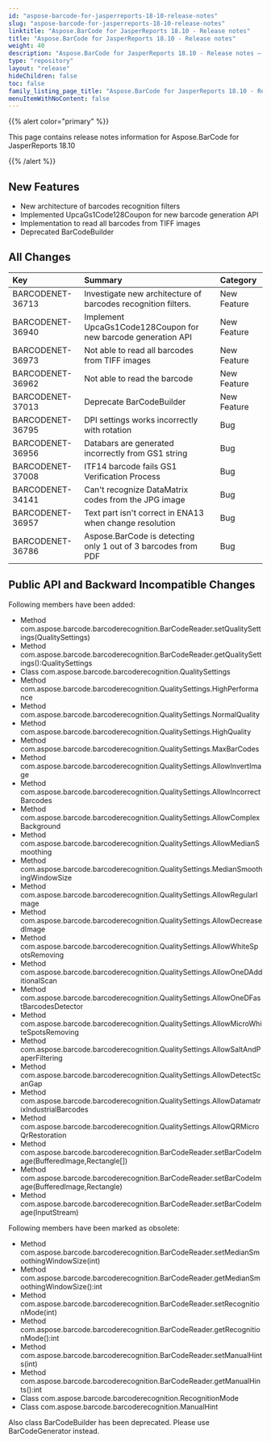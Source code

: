 ```yaml
---
id: "aspose-barcode-for-jasperreports-18-10-release-notes"
slug: "aspose-barcode-for-jasperreports-18-10-release-notes"
linktitle: "Aspose.BarCode for JasperReports 18.10 - Release notes"
title: "Aspose.BarCode for JasperReports 18.10 - Release notes"
weight: 40
description: "Aspose.BarCode for JasperReports 18.10 - Release notes – the latest updates and fixes."
type: "repository"
layout: "release"
hideChildren: false
toc: false
family_listing_page_title: "Aspose.BarCode for JasperReports 18.10 - Release notes"
menuItemWithNoContent: false
---
```


{{% alert color="primary" %}} 

This page contains release notes information for Aspose.BarCode for JasperReports 18.10

{{% /alert %}} 


## **New Features**
- New architecture of barcodes recognition filters
- Implemented UpcaGs1Code128Coupon for new barcode generation API
- Implementation to read all barcodes from TIFF images 
- Deprecated BarCodeBuilder
## **All Changes**

|**Key**|**Summary**|**Category**|
| :- | :- | :- |
|BARCODENET-36713|Investigate new architecture of barcodes recognition filters. |New Feature|
|BARCODENET-36940|Implement UpcaGs1Code128Coupon for new barcode generation API |New Feature|
|BARCODENET-36973|Not able to read all barcodes from TIFF images |New Feature|
|BARCODENET-36962|Not able to read the barcode |New Feature|
|BARCODENET-37013|Deprecate BarCodeBuilder|New Feature|
|BARCODENET-36795|DPI settings works incorrectly with rotation |Bug|
|BARCODENET-36956|Databars are generated incorrectly from GS1 string |Bug|
|BARCODENET-37008|ITF14 barcode fails GS1 Verification Process |Bug|
|BARCODENET-34141|Can't recognize DataMatrix codes from the JPG image |Bug|
|BARCODENET-36957|Text part isn't correct in ENA13 when change resolution |Bug|
|BARCODENET-36786|Aspose.BarCode is detecting only 1 out of 3 barcodes from PDF|Bug|
## **Public API and Backward Incompatible Changes**
Following members have been added:

- Method com.aspose.barcode.barcoderecognition.BarCodeReader.setQualitySettings(QualitySettings)
- Method com.aspose.barcode.barcoderecognition.BarCodeReader.getQualitySettings():QualitySettings
- Class com.aspose.barcode.barcoderecognition.QualitySettings
- Method com.aspose.barcode.barcoderecognition.QualitySettings.HighPerformance
- Method com.aspose.barcode.barcoderecognition.QualitySettings.NormalQuality
- Method com.aspose.barcode.barcoderecognition.QualitySettings.HighQuality
- Method com.aspose.barcode.barcoderecognition.QualitySettings.MaxBarCodes
- Method com.aspose.barcode.barcoderecognition.QualitySettings.AllowInvertImage
- Method com.aspose.barcode.barcoderecognition.QualitySettings.AllowIncorrectBarcodes
- Method com.aspose.barcode.barcoderecognition.QualitySettings.AllowComplexBackground
- Method com.aspose.barcode.barcoderecognition.QualitySettings.AllowMedianSmoothing
- Method com.aspose.barcode.barcoderecognition.QualitySettings.MedianSmoothingWindowSize
- Method com.aspose.barcode.barcoderecognition.QualitySettings.AllowRegularImage
- Method com.aspose.barcode.barcoderecognition.QualitySettings.AllowDecreasedImage
- Method com.aspose.barcode.barcoderecognition.QualitySettings.AllowWhiteSpotsRemoving
- Method com.aspose.barcode.barcoderecognition.QualitySettings.AllowOneDAdditionalScan
- Method com.aspose.barcode.barcoderecognition.QualitySettings.AllowOneDFastBarcodesDetector
- Method com.aspose.barcode.barcoderecognition.QualitySettings.AllowMicroWhiteSpotsRemoving
- Method com.aspose.barcode.barcoderecognition.QualitySettings.AllowSaltAndPaperFiltering
- Method com.aspose.barcode.barcoderecognition.QualitySettings.AllowDetectScanGap
- Method com.aspose.barcode.barcoderecognition.QualitySettings.AllowDatamatrixIndustrialBarcodes
- Method com.aspose.barcode.barcoderecognition.QualitySettings.AllowQRMicroQrRestoration
- Method com.aspose.barcode.barcoderecognition.BarCodeReader.setBarCodeImage(BufferedImage,Rectangle[])
- Method com.aspose.barcode.barcoderecognition.BarCodeReader.setBarCodeImage(BufferedImage,Rectangle)
- Method com.aspose.barcode.barcoderecognition.BarCodeReader.setBarCodeImage(InputStream)

Following members have been marked as obsolete:

- Method com.aspose.barcode.barcoderecognition.BarCodeReader.setMedianSmoothingWindowSize(int)
- Method com.aspose.barcode.barcoderecognition.BarCodeReader.getMedianSmoothingWindowSize():int
- Method com.aspose.barcode.barcoderecognition.BarCodeReader.setRecognitionMode(int)
- Method com.aspose.barcode.barcoderecognition.BarCodeReader.getRecognitionMode():int
- Method com.aspose.barcode.barcoderecognition.BarCodeReader.setManualHints(int)
- Method com.aspose.barcode.barcoderecognition.BarCodeReader.getManualHints():int
- Class com.aspose.barcode.barcoderecognition.RecognitionMode
- Class com.aspose.barcode.barcoderecognition.ManualHint

Also class BarCodeBuilder has been deprecated. Please use BarCodeGenerator instead.
